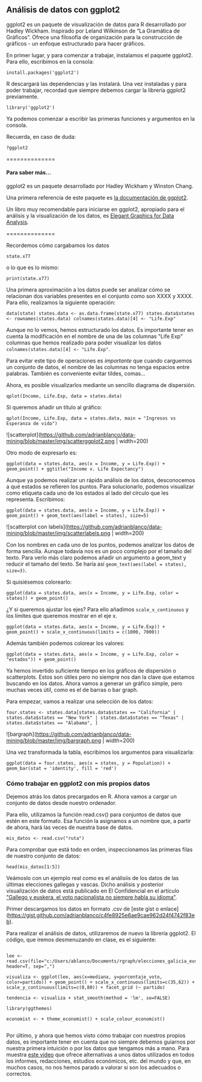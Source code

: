 ## Análisis de datos con ggplot2

ggplot2 es un paquete de visualización de datos para R desarrollado por Hadley Wickham. Inspirado por Leland Wilkinson de “La Gramática de Gráficos”. Ofrece una filosofía de organización para la construcción de gráficos - un enfoque estructurado para hacer gráficos.

En primer lugar, y para comenzar a trabajar, instalamos el paquete ggplot2. Para ello, escribimos en la consola:

`install.packages('ggplot2')`

R descargará las dependencias y las instalará. Una vez instaladas y para poder trabajar, recordad que siempre debemos cargar la librería ggplot2 previamente.

`library('ggplot2')`

Ya podemos comenzar a escribir las primeras funciones y argumentos en la consola.

Recuerda, en caso de duda:

`?ggplot2`

==============

#### Para saber más...
ggplot2 es un paquete desarrollado por Hadley Wickham y Winston Chang.

Una primera referencia de este paquete es [la documentación de ggplot2](http://docs.ggplot2.org/current/).

Un libro muy recomendable para iniciarse en ggplot2, apropiado para el análisis y la visualización de los datos, es [Elegant Graphics for Data Analysis](http://moderngraphics11.pbworks.com/f/ggplot2-Book09hWickham.pdf).

==============

Recordemos cómo cargabamos los datos

`state.x77`

o lo que es lo mismo:

`print(state.x77)`

Una primera aproximación a los datos puede ser analizar cómo se relacionan dos variables presentes en el conjunto como son XXXX y XXXX. Para ello, realizamos la siguiente operación:

`data(state)
states.data <- as.data.frame(state.x77)
states.data$states <- rownames(states.data)
colnames(states.data)[4] <- "Life.Exp"`

Aunque no lo vemos, hemos estructurado los datos. Es importante tener en cuenta la modificación en el nombre de una de las columnas "Life Exp" columnas que hemos realizado para poder visualizar los datos `colnames(states.data)[4] <- "Life.Exp"`.

Para evitar este tipo de operaciones es *importante* que cuando carguemos un conjunto de datos, el nombre de las columnas no tenga espacios entre palabras. También es conveniente evitar tildes, comas...

 Ahora, es posible visualizarlos mediante un sencillo diagrama de dispersión.

`qplot(Income, Life.Exp, data = states.data)`

Si queremos añadir un título al gráfico:

`qplot(Income, Life.Exp, data = states.data, main = "Ingresos vs Esperanza de vida")`

![scatterplot](https://github.com/adrianblanco/data-mining/blob/master/img/scatterggplot2.png | width=200)

Otro modo de expresarlo es:

`ggplot(data = states.data,
       aes(x = Income,
           y = Life.Exp)) +
  geom_point() +
  ggtitle("Income v. Life Expectancy")`

Aunque ya podemos realizar un rápido análisis de los datos, desconocemos a qué estados se refieren los puntos. Para solucionarlo, podemos visualizar como etiqueta cada uno de los estados al lado del círculo que les representa. Escribimos:

`ggplot(data = states.data,
       aes(x = Income,
           y = Life.Exp)) +
           geom_point() +
        geom_text(aes(label = states), size=5)`

![scatterplot con labels](https://github.com/adrianblanco/data-mining/blob/master/img/scatterlabels.png | width=200)

Con los nombres en cada uno de los puntos, podemos analizar los datos de forma sencilla. Aunque todavía nos es un poco complejo por el tamaño del texto. Para verlo más claro podemos añadir un argumento a geom_text y reducir el tamaño del texto. Se haría así `geom_text(aes(label = states), size=3)`.

Si quisiésemos colorearlo:

`ggplot(data = states.data,
       aes(x = Income,
           y = Life.Exp,
           color = states)) +
  geom_point()`

¿Y si queremos ajustar los ejes? Para ello añadimos `scale_x_continuous` y los límites que queremos mostrar en el eje x.

`ggplot(data = states.data,
       aes(x = Income,
           y = Life.Exp)) +
  geom_point() +
  scale_x_continuous(limits = c(1000, 7000))`

Además también podemos colorear los valores:

`ggplot(data = states.data,
       aes(x = Income,
           y = Life.Exp,
           color = "estados")) +
  geom_point()`

Ya hemos invertido suficiente tiempo en los gráficos de dispersión o scatterplots. Estos son útiles pero no siempre nos dan la clave que estamos buscando en los datos. Ahora vamos a generar un gráfico simple, pero muchas veces útil, como es el de barras o bar graph.

Para empezar, vamos a realizar una selección de los datos:

`four.states <- states.data[states.data$states == "California" | states.data$states == "New York" | states.data$states == "Texas" | states.data$states == "Alabama", ]`

![bargraph](https://github.com/adrianblanco/data-mining/blob/master/img/bargraph.png | width=200)

Una vez transformada la tabla, escribimos los argumentos para visualizarla:

  `ggplot(data = four.states,
       aes(x = states,
           y = Population)) +
  geom_bar(stat = 'identity', fill = 'red')`

### Cómo trabajar en ggplot2 con mis propios datos

Dejemos atrás los datos precargados en R. Ahora vamos a cargar un conjunto de datos desde nuestro ordenador.

Para ello, utilizamos la función read.csv() para conjuntos de datos que estén en este formato. Esa función la asignamos a un nombre que, a partir de ahora, hará las veces de nuestra base de datos.

  `mis_datos <- read.csv("ruta")`

Para comprobar que está todo en orden, inspeccionamos las primeras filas de nuestro conjunto de datos:

  `head(mis_datos[1:5])`

Veámoslo con un ejemplo real como es el análisiis de los datos de las últimas elecciones gallegas y vascas. Dicho análisis y posterior visualización de datos está publicado en El Confidencial en el artículo ["Gallego y euskera, el voto nacionalista no siempre habla su idioma"](
http://www.elconfidencial.com/espana/2016-10-02/elecciones-galicia-pais-vasco-resultados-analisis-voto-idioma-edad_1268665/).

Primer descargamos los datos en formato .csv de [este gist o enlace] (https://gist.github.com/adrianblanco/c4fe8925e6ae9cae962d24f4742f83eb).

Para realizar el análisis de datos, utilizaremos de nuevo la librería ggplot2. El código, que iremos desmenuzando en clase, es el siguiente:

```

lee <- read.csv(file="c:/Users/ablanco/Documents/rgraph/elecciones_galicia_euskadi.csv", header=T, sep=",")

visualiza <- ggplot(lee, aes(x=mediana, y=porcentaje_voto, color=partido)) + geom_point() + scale_x_continuous(limits=c(35,62)) + scale_y_continuous(limits=c(0,80)) + facet_grid (~ partido) 

tendencia <- visualiza + stat_smooth(method = 'lm', se=FALSE)

library(ggthemes)

economist <- + theme_economist() + scale_colour_economist()


```



Por último, y ahora que hemos visto cómo trabajar con nuestros propios datos, es importante tener en cuenta que no siempre debemos guiarnos por nuestra primera intuición o por los datos que tengamos más a mano. Para muestra [este vídeo](https://www.youtube.com/watch?v=N8Votwxx8a0) que ofrece alternativas a unos datos utilizados en todos los informes, redacciones, estudios económicos, etc. del mundo y que, en muchos casos, no nos hemos parado a valorar si son los adecuados o correctos.


